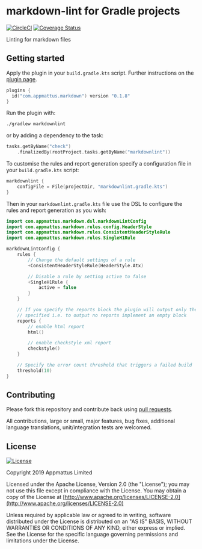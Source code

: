# markdown-lint for Gradle projects

[![CircleCI](https://circleci.com/gh/appmattus/markdown-lint/tree/master.svg?style=svg)](https://circleci.com/gh/appmattus/markdown-lint/tree/master)
[![Coverage Status](https://coveralls.io/repos/github/appmattus/markdown-lint/badge.svg?branch=master)](https://coveralls.io/github/appmattus/markdown-lint?branch=master)

Linting for markdown files

## Getting started

Apply the plugin in your `build.gradle.kts` script. Further instructions on the
[plugin page](https://plugins.gradle.org/plugin/com.appmattus.markdown).

```kotlin
plugins {
  id("com.appmattus.markdown") version "0.1.8"
}
```

Run the plugin with:

```bash
./gradlew markdownlint
```

or by adding a dependency to the task:

```kotlin
tasks.getByName("check")
    .finalizedBy(rootProject.tasks.getByName("markdownlint"))
```

To customise the rules and report generation specify a configuration file in
your `build.gradle.kts` script:

```kotlin
markdownlint {
    configFile = File(projectDir, "markdownlint.gradle.kts")
}
```

Then in your `markdownlint.gradle.kts` file use the DSL to configure the rules
and report generation as you wish:

```kotlin
import com.appmattus.markdown.dsl.markdownLintConfig
import com.appmattus.markdown.rules.config.HeaderStyle
import com.appmattus.markdown.rules.ConsistentHeaderStyleRule
import com.appmattus.markdown.rules.SingleH1Rule

markdownLintConfig {
    rules {
        // Change the default settings of a rule
        +ConsistentHeaderStyleRule(HeaderStyle.Atx)

        // Disable a rule by setting active to false
        +SingleH1Rule {
            active = false
        }
    }

    // If you specify the reports block the plugin will output only the types
    // specified i.e. to output no reports implement an empty block
    reports {
        // enable html report
        html()

        // enable checkstyle xml report
        checkstyle()
    }

    // Specify the error count threshold that triggers a failed build
    threshold(10)
}
```

## Contributing

Please fork this repository and contribute back using [pull requests](https://github.com/appmattus/markdown-lint/pulls).

All contributions, large or small, major features, bug fixes, additional
language translations, unit/integration tests are welcomed.

## License

[![License](https://img.shields.io/badge/License-Apache%202.0-blue.svg)](LICENSE)

Copyright 2019 Appmattus Limited

Licensed under the Apache License, Version 2.0 (the "License"); you may not use
this file except in compliance with the License. You may obtain a copy of the
License at [http://www.apache.org/licenses/LICENSE-2.0](http://www.apache.org/licenses/LICENSE-2.0)

Unless required by applicable law or agreed to in writing, software distributed
under the License is distributed on an "AS IS" BASIS, WITHOUT WARRANTIES OR
CONDITIONS OF ANY KIND, either express or implied. See the License for the
specific language governing permissions and limitations under the License.

